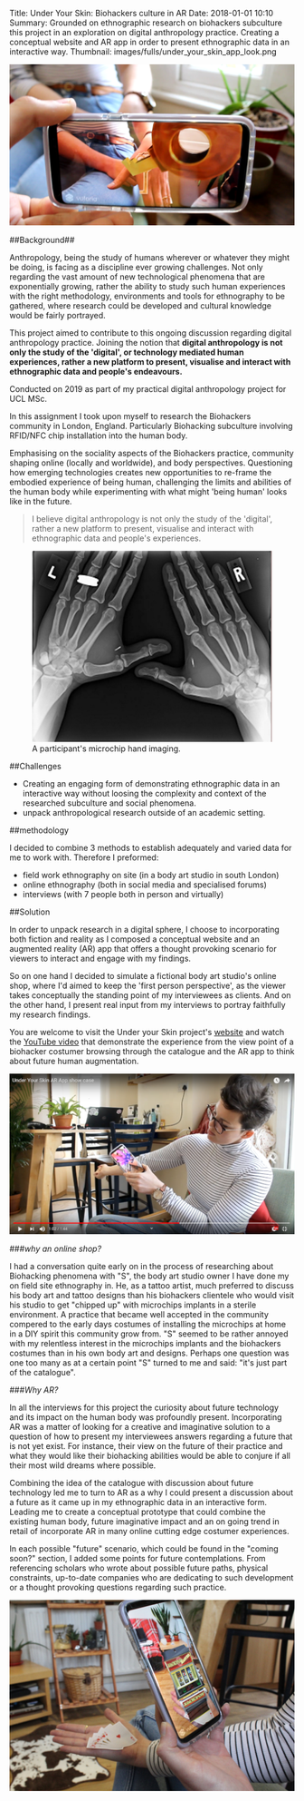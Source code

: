 Title: Under Your Skin: Biohackers culture in AR
Date: 2018-01-01 10:10
Summary: Grounded on ethnographic research on biohackers subculture this project in an exploration on digital anthropology practice. Creating a conceptual website and AR app in order to present ethnographic data in an interactive way.
Thumbnail: images/fulls/under_your_skin_app_look.png

<img class="image fit" src="images/fulls/under_your_skin_app_look.png">


##Background##

Anthropology, being the study of humans wherever or whatever they might be doing, is facing as a discipline ever growing challenges. Not only regarding the vast amount of new technological phenomena that are exponentially growing, rather the ability to study such human experiences with the right methodology, environments and tools for ethnography to be gathered, where research could be developed and cultural knowledge would be fairly portrayed.

This project aimed to contribute to this ongoing discussion regarding digital anthropology practice. Joining the notion that **digital anthropology is not only the study of the 'digital', or technology mediated human experiences, rather a new platform to present, visualise and interact with ethnographic data and people's endeavours.**

Conducted on 2019 as part of my practical digital anthropology project for UCL MSc.


In this assignment I took upon myself to research the Biohackers community in London, England. Particularly Biohacking subculture involving RFID/NFC chip installation into the human body.

Emphasising on the sociality aspects of the Biohackers practice, community shaping online (locally and worldwide), and body perspectives. Questioning how emerging technologies creates new opportunities to re-frame the embodied experience of being human, challenging the limits and abilities of the human body while experimenting with what might 'being human' looks like in the future.



> I believe digital anthropology is not only the study of the 'digital', rather a new platform to present, visualise and interact with ethnographic data and people's experiences.

<figure>
  <img class="fit image" src="images/fulls/chip_hands_rendgen.jpg" />
  <figcaption> A participant's microchip hand imaging.</figcaption>
</figure>


##Challenges


* Creating an engaging form of demonstrating ethnographic data in an interactive way without loosing the complexity and context of the researched subculture and social phenomena.
* unpack anthropological research outside of an academic setting.


##methodology

I decided to combine 3 methods to establish adequately and varied data for me to work with. Therefore I preformed:

* field work ethnography on site (in a body art studio in south London)
* online ethnography (both in social media and specialised forums)
* interviews (with 7 people both in person and virtually)


##Solution


In order to unpack research in a digital sphere, I choose to incorporating both fiction and reality as I composed a conceptual website and an augmented reality (AR) app that offers a thought provoking scenario for viewers to interact and engage with my findings.


So on one hand I decided to simulate a fictional body art studio's online shop, where I'd aimed to keep the 'first person perspective', as the viewer takes conceptually the standing point of my interviewees as clients. And on the other hand, I present real input from my interviews to portray faithfully my research findings.

You are welcome to visit the Under your Skin project's [website](https://meyvain.wixsite.com/underyourskin) and watch the [YouTube video](https://www.youtube.com/watch?v=6Xh1R7xtPp8) that demonstrate the experience from the view point of a biohacker costumer browsing through the catalogue and the AR app to think about future human augmentation.

[![watch my project on YouTube](images/thumbs/under_your_skin_youtube.png)](https://www.youtube.com/watch?v=6Xh1R7xtPp8)

###*why an online shop?*

I had a conversation quite early on in the process of researching about Biohacking phenomena with "S", the body art studio owner I have done my on field site ethnography in. He, as a tattoo artist, much preferred to discuss his body art and tattoo designs than his biohackers clientele who would visit his studio to get "chipped up" with microchips implants in a sterile environment. A practice that became well accepted in the community compered to the early days costumes of installing the microchips at home in a DIY spirit this community grow from. "S" seemed to be rather annoyed with my relentless interest in the microchips implants and the biohackers costumes than in his own body art and designs. Perhaps one question was one too many as at a certain point "S" turned to me and said: "it's just part of the catalogue".


###*Why AR?*

In all the interviews for this project the curiosity about future technology and its impact on the human body was profoundly present.
Incorporating AR was a matter of looking for a creative and imaginative solution to a question of how to present my interviewees answers regarding a future that is not yet exist. For instance, their view on the future of their practice and what they would like their biohacking abilities would be able to conjure if all their most wild dreams where possible.

Combining the idea of the catalogue with discussion about future technology led me to turn to AR as a why I could present a discussion about a future as it came up in my ethnographic data in an interactive form.
Leading me to create a conceptual prototype that could combine the existing human body, future imaginative impact and an on going trend in retail of incorporate AR in many online cutting edge costumer experiences.

In each possible "future" scenario, which could be found in the "coming soon?" section, I added some points for future contemplations. From referencing scholars who wrote about possible future paths, physical constraints, up-to-date companies who are dedicating to such development or a thought provoking questions regarding such practice.

<img class="image fit" src="images/fulls/biokackers_practical.JPG">
